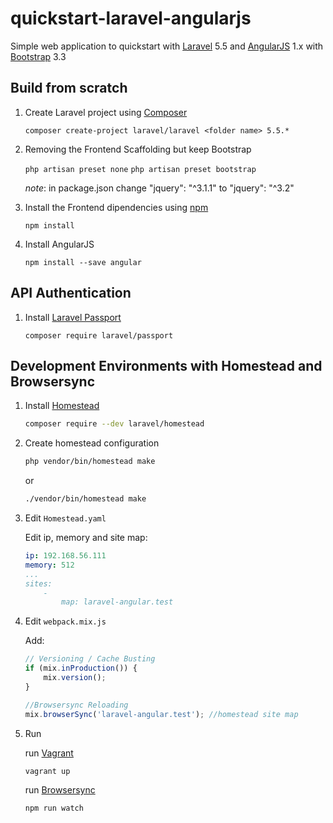 # quickstart-laravel-angularjs

Simple web application to quickstart with [Laravel](https://laravel.com/) 5.5 and [AngularJS](https://angularjs.org/) 1.x with [Bootstrap](https://getbootstrap.com/docs/3.3/) 3.3

## Build from scratch

1. Create Laravel project using [Composer](https://getcomposer.org/)

    `composer create-project laravel/laravel <folder name> 5.5.*`

1. Removing the Frontend Scaffolding but keep Bootstrap

    `php artisan preset none`
    `php artisan preset bootstrap`

    _note_: in package.json change "jquery": "^3.1.1" to "jquery": "^3.2"

1. Install the Frontend dipendencies using [npm](https://www.npmjs.com/)

    `npm install`

1. Install AngularJS

    `npm install --save angular`

## API Authentication

1. Install [Laravel Passport](https://laravel.com/docs/5.5/passport#introduction)

    `composer require laravel/passport`

## Development Environments with Homestead and Browsersync

1. Install [Homestead](https://laravel.com/docs/5.5/homestead)

    ```sh
    composer require --dev laravel/homestead
    ```

1. Create homestead configuration

    ```sh
    php vendor/bin/homestead make
    ```

    or

    ```sh
    ./vendor/bin/homestead make
    ```

1. Edit `Homestead.yaml`

    Edit ip, memory and site map:

    ```yaml
    ip: 192.168.56.111
    memory: 512
    ...
    sites:
        -
            map: laravel-angular.test
    ```

1. Edit `webpack.mix.js`

    Add:

    ```js
    // Versioning / Cache Busting
    if (mix.inProduction()) {
        mix.version();
    }

    //Browsersync Reloading
    mix.browserSync('laravel-angular.test'); //homestead site map
    ```

1. Run

    run [Vagrant](https://www.vagrantup.com/)

    ```sh
    vagrant up
    ```

    run [Browsersync](https://www.browsersync.io/)

    ```sh
    npm run watch
    ```
